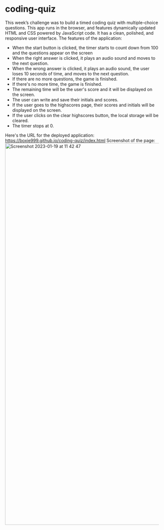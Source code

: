 # coding-quiz
This week’s challenge was to build a timed coding quiz with multiple-choice questions. This app runs in the browser, and features dynamically updated HTML and CSS powered by JavaScript code. It has a clean, polished, and responsive user interface.
The features of the application:
- When the start button is clicked, the timer starts to count down from 100 and the questions appear on the screen
- When the right answer is clicked, it plays an audio sound and moves to the next question.
- When the wrong answer is clicked, it plays an audio sound, the user loses 10 seconds of time, and moves to the next question.
- If there are no more questions, the game is finished.
- If there's no more time, the game is finished.
- The remaining time will be the user's score and it will be displayed on the screen.
- The user can write and save their initials and scores.
- If the user goes to the highscores page, their scores and initials will be displayed on the screen.
- If the user clicks on the clear highscores button, the local storage will be cleared.
- The timer stops at 0.

Here's the URL for the deployed application:
https://boxie999.github.io/coding-quiz/index.html
Screenshot of the page:
<img width="1247" alt="Screenshot 2023-01-19 at 11 42 47" src="https://user-images.githubusercontent.com/118014637/213433956-841d301f-2e56-41d6-bcd1-faf41dfa4c23.png">
